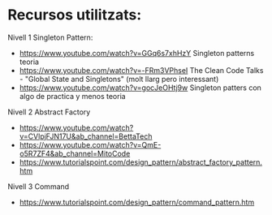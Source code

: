 # Recursos utilitzats:

Nivell 1 Singleton Pattern:

- https://www.youtube.com/watch?v=GGq6s7xhHzY Singleton patterns teoria
- https://www.youtube.com/watch?v=-FRm3VPhseI The Clean Code Talks - "Global State and Singletons"  (molt llarg pero interessant)
- https://www.youtube.com/watch?v=gocJeOHtj9w Singleton patters con algo de practica y menos teoria

Nivell 2 Abstract Factory
- https://www.youtube.com/watch?v=CVlpjFJN17U&ab_channel=BettaTech
- https://www.youtube.com/watch?v=QmE-o5R7ZF4&ab_channel=MitoCode
- https://www.tutorialspoint.com/design_pattern/abstract_factory_pattern.htm


Nivell 3 Command
- https://www.tutorialspoint.com/design_pattern/command_pattern.htm
